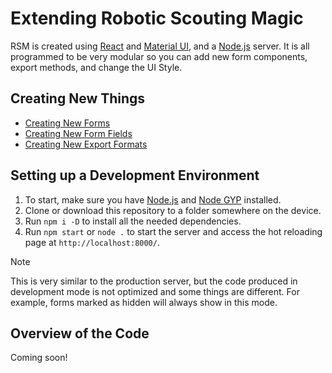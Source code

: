 # Extending Robotic Scouting Magic
RSM is created using [React](https://reactjs.org/) and [Material UI](https://material-ui.com/), and a [Node.js](https://nodejs.org/) server. It is all programmed to be very modular so you can add new form components, export methods, and change the UI Style.

## Creating New Things
- [Creating New Forms](forms.md)
- [Creating New Form Fields](extending/fields.md)
- [Creating New Export Formats](extending/exports.md)

## Setting up a Development Environment
1. To start, make sure you have [Node.js](https://nodejs.org/) and [Node GYP](https://github.com/nodejs/node-gyp#installation) installed.
2. Clone or download this repository to a folder somewhere on the device.
3. Run `npm i -D` to install all the needed dependencies.
4. Run `npm start` or `node .` to start the server and access the hot reloading page at `http://localhost:8000/`.

> [!NOTE]
> This is very similar to the production server, but the code produced in development mode is not optimized and some things are different. For example, forms marked as hidden will always show in this mode.

## Overview of the Code
Coming soon!
